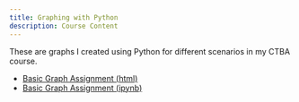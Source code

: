 ```yaml
---
title: Graphing with Python
description: Course Content
---
```


These are graphs I created using Python for different scenarios in my CTBA course.
- [Basic Graph Assignment (html)](BasicGraphAssignment.html)
- [Basic Graph Assignment (ipynb)](BasicGraphAssignment.ipynb)
